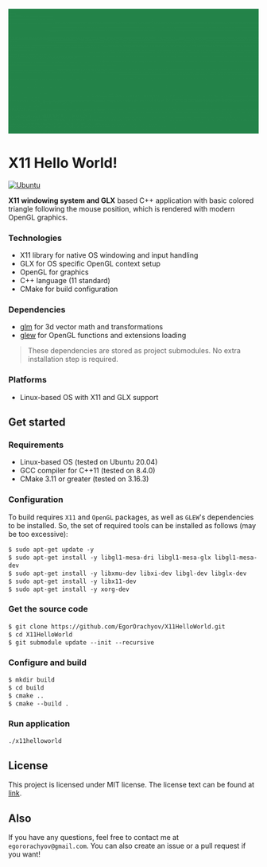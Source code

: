 ![app](https://github.com/EgorOrachyov/X11HelloWorld/blob/main/docs/pictures/application.gif?raw=true)

# X11 Hello World!

[![Ubuntu](https://github.com/EgorOrachyov/X11HelloWorld/actions/workflows/ubuntu.yml/badge.svg)](https://github.com/EgorOrachyov/X11HelloWorld/actions/workflows/ubuntu.yml)

**X11 windowing system and GLX** based C++ application with basic colored
triangle following the mouse position, which is rendered with modern OpenGL graphics.

### Technologies

- X11 library for native OS windowing and input handling
- GLX for OS specific OpenGL context setup
- OpenGL for graphics
- C++ language (11 standard)
- CMake for build configuration

### Dependencies

- [glm](https://github.com/g-truc/glm) for 3d vector math and transformations
- [glew](https://github.com/Perlmint/glew-cmake) for OpenGL functions and extensions loading

> These dependencies are stored as project submodules.
> No extra installation step is required.

### Platforms

- Linux-based OS with X11 and GLX support

## Get started

### Requirements

- Linux-based OS (tested on Ubuntu 20.04)
- GCC compiler for C++11 (tested on 8.4.0)
- CMake 3.11 or greater (tested on 3.16.3)

### Configuration

To build requires `X11` and `OpenGL` packages, as well as `GLEW`'s dependencies to be installed.
So, the set of required tools can be installed as follows (may be too excessive):

```shell script
$ sudo apt-get update -y
$ sudo apt-get install -y libgl1-mesa-dri libgl1-mesa-glx libgl1-mesa-dev
$ sudo apt-get install -y libxmu-dev libxi-dev libgl-dev libglx-dev
$ sudo apt-get install -y libx11-dev
$ sudo apt-get install -y xorg-dev
```

### Get the source code

```shell script
$ git clone https://github.com/EgorOrachyov/X11HelloWorld.git
$ cd X11HelloWorld
$ git submodule update --init --recursive
```

### Configure and build

```shell script
$ mkdir build
$ cd build
$ cmake ..
$ cmake --build .
```

### Run application

```shell script
./x11helloworld
```

## License

This project is licensed under MIT license. The license text can be found at 
[link](https://github.com/EgorOrachyov/X11HelloWorld/blob/main/LICENSE.md).

## Also

If you have any questions, feel free to contact me at `egororachyov@gmail.com`.
You can also create an issue or a pull request if you want!
